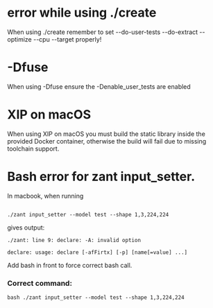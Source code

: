 
# error while using ./create
When using ./create remember to set  --do-user-tests --do-extract --optimize --cpu --target properly!


# -Dfuse
When using -Dfuse ensure the -Denable_user_tests are enabled

# XIP on macOS
When using XIP on macOS you must build the static library inside the provided Docker container, 
otherwise the build will fail due to missing toolchain support.

# Bash error for zant input_setter. 
In macbook, when running 

```shell

./zant input_setter --model test --shape 1,3,224,224

```

 gives output:

```shell
./zant: line 9: declare: -A: invalid option

declare: usage: declare [-afFirtx] [-p] [name[=value] ...]

```

Add bash in front to force correct bash call.

### Correct command: 

```shell
bash ./zant input_setter --model test --shape 1,3,224,224
```